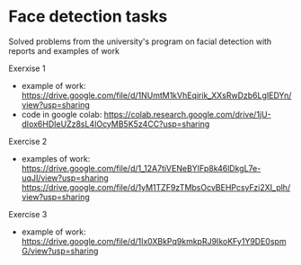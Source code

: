 # Face detection tasks
Solved problems from the university's program on facial detection with reports and examples of work

Exerxise 1
- example of work: https://drive.google.com/file/d/1NUmtM1kVhEqirik_XXsRwDzb6LgIEDYn/view?usp=sharing
- code in google colab: https://colab.research.google.com/drive/1jU-dIox6HDIeUZz8sL4IOcyMB5K5z4CC?usp=sharing

Exercise 2
- examples of work: https://drive.google.com/file/d/1_12A7tiVENeBYIFp8k46lDkgL7e-uqJI/view?usp=sharing
                    https://drive.google.com/file/d/1yM1TZF9zTMbsOcvBEHPcsyFzi2XI_plh/view?usp=sharing

Exercise 3
- example of work: https://drive.google.com/file/d/1Ix0XBkPq9kmkpRJ9IkoKFy1Y9DE0spmG/view?usp=sharing
